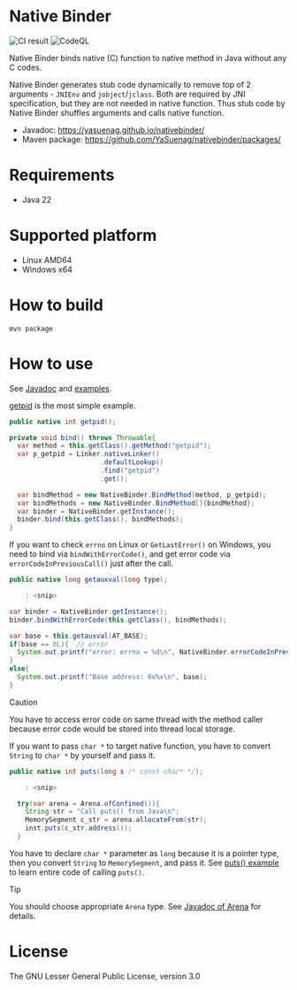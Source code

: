 Native Binder
===================

![CI result](../../actions/workflows/ci.yml/badge.svg)
![CodeQL](../../actions/workflows/codeql-analysis.yml/badge.svg)

Native Binder binds native (C) function to native method in Java without any C codes.

Native Binder generates stub code dynamically to remove top of 2 arguments - `JNIEnv` and `jobject`/`jclass`. Both are required by JNI specification, but they are not needed in native function. Thus stub code by Native Binder shuffles arguments and calls native function.

* Javadoc: https://yasuenag.github.io/nativebinder/
* Maven package: https://github.com/YaSuenag/nativebinder/packages/

# Requirements

* Java 22

# Supported platform

* Linux AMD64
* Windows x64

# How to build

```
mvn package
```

# How to use

See [Javadoc](https://yasuenag.github.io/nativebinder/) and [examples](examples).

[getpid](examples/getpid) is the most simple example.

```java
public native int getpid();

private void bind() throws Throwable{
  var method = this.getClass().getMethod("getpid");
  var p_getpid = Linker.nativeLinker()
                       .defaultLookup()
                       .find("getpid")
                       .get();

  var bindMethod = new NativeBinder.BindMethod(method, p_getpid);
  var bindMethods = new NativeBinder.BindMethod[]{bindMethod};
  var binder = NativeBinder.getInstance();
  binder.bind(this.getClass(), bindMethods);
}
```

If you want to check `errno` on Linux or `GetLastError()` on Windows, you need to bind via `bindWithErrorCode()`, and get error code via `errorCodeInPreviousCall()` just after the call.

```java
public native long getauxval(long type);

    : <snip>

var binder = NativeBinder.getInstance();
binder.bindWithErrorCode(this.getClass(), bindMethods);

var base = this.getauxval(AT_BASE);
if(base == 0L){  // error
  System.out.printf("error: errno = %d\n", NativeBinder.errorCodeInPreviousCall());
}
else{
  System.out.printf("Base address: 0x%x\n", base);
}
```

> [!CAUTION]
> You have to access error code on same thread with the method caller because error code would be stored into thread local storage.

If you want to pass `char *` to target native function, you have to convert `String` to `char *` by yourself and pass it.

```java
public native int puts(long s /* const char* */);

    : <snip>

  try(var arena = Arena.ofConfined()){
    String str = "Call puts() from Java\n";
    MemorySegment c_str = arena.allocateFrom(str);
    inst.puts(c_str.address());
  }
```

You have to declare `char *` parameter as `long` because it is a pointer type, then you convert `String` to `MemorySegment`, and pass it. See [puts() example](examples/puts) to learn entire code of calling `puts()`.

> [!TIP]
> You should choose appropriate `Arena` type. See [Javadoc of Arena](https://docs.oracle.com/en/java/javase/22/docs/api/java.base/java/lang/foreign/Arena.html) for details.

# License

The GNU Lesser General Public License, version 3.0
